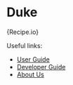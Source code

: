# Duke

{Recipe.io}

Useful links:
* [User Guide](UserGuide.md)
* [Developer Guide](DeveloperGuide.md)
* [About Us](AboutUs.md)
